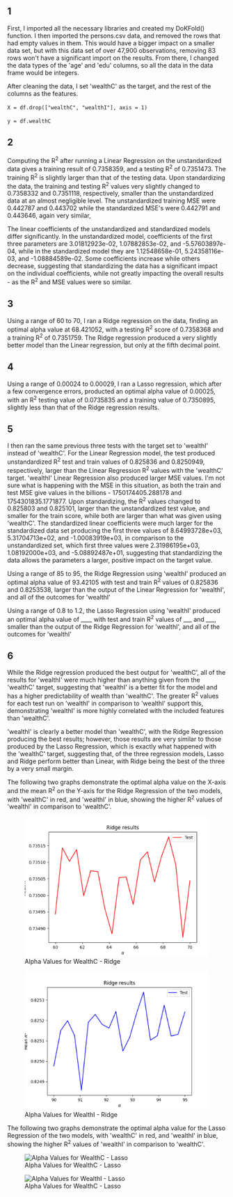 ## 1 

First, I imported all the necessary libraries and created my DoKFold() function. I then imported the persons.csv data, and removed the rows that had empty values in them. This would have a bigger impact on a smaller data set, but with this data set of over 47,900 observations, removing 83 rows won't have a significant import on the results. From there, I changed the data types of the 'age' and 'edu' columns, so all the data in the data frame would be integers.

After cleaning the data, I set 'wealthC' as the target, and the rest of the columns as the features.

`X = df.drop(["wealthC", "wealthI"], axis = 1)`

`y = df.wealthC`

## 2

Computing the R<sup>2</sup> after running a Linear Regression on the unstandardized data gives a training result of 0.7358359, and a testing R<sup>2</sup> of 0.7351473. The training R<sup>2</sup> is slightly larger than that of the testing data. Upon standardizing the data, the training and testing R<sup>2</sup> values very slightly changed to 0.7358332 and 0.7351118, respectively, smaller than the unstandardized data at an almost negligible level. The unstandardized training MSE were 0.442787 and 0.443702 while the standardized MSE's were 0.442791 and 0.443646, again very similar, 

The linear coefficients of the unstandardized and standardized models differ significantly. In the unstandardized model, coefficients of the first three parameters are 3.01812923e-02,  1.07882853e-02, and -5.57603897e-04, while in the standardized model they are 1.12548658e-01,  5.24358116e-03, and -1.08884589e-02. Some coefficients increase while others decrease, suggesting that standardizing the data has a significant impact on the individual coefficients, while not greatly impacting the overall results - as the R<sup>2</sup> and MSE values were so similar.  

## 3

Using a range of 60 to 70, I ran a Ridge regression on the data, finding an optimal alpha value at 68.421052, with a testing R<sup>2</sup> score of 0.7358368 and a training R<sup>2</sup> of 0.7351759. The Ridge regression produced a very slightly better model than the Linear regression, but only at the fifth decimal point.

## 4

Using a range of 0.00024 to 0.00029, I ran a Lasso regression, which after a few convergence errors, producted an optimal alpha value of 0.00025, with an R<sup>2</sup> testing value of 0.0735835 and a training value of 0.7350895, slightly less than that of the Ridge regression results. 

## 5

I then ran the same previous three tests with the target set to 'wealthI' instead of 'wealthC'. 
For the Linear Regression model, the test produced unstandardized R<sup>2</sup> test and train values of 0.825836 and 0.8250949, respectively, larger than the Linear Regression R<sup>2</sup> values with the 'wealthC' target. 'wealthI' Linear Regression also produced larger MSE values. I'm not sure what is happening with the MSE in this situation, as both the train and test MSE give values in the billions - 1750174405.288178 and 1754301835.1771877. Upon standardizing, the R<sup>2</sup> values changed to 0.825803 and 0.825101, larger than the unstandardized test value, and smaller for the train score, while both are larger than what was given using 'wealthC'. The standardized linear coefficients were much larger for the standardized data set producing the first three values of 8.64993728e+03,  5.31704713e+02, and -1.00083919e+03, in comparison to the unstandardized set, which first three values were 2.31986195e+03,  1.08192000e+03, and -5.08892487e+01, suggesting that standardizing the data allows the parameters a larger, positive impact on the target value.

Using a range of 85 to 95, the Ridge Regression using 'wealthI' produced an optimal alpha value of 93.42105 with test and train R<sup>2</sup> values of 0.825836 and 0.8253538, larger than the output of the Linear Regression for 'wealthI', and all of the outcomes for 'wealthI'

Using a range of 0.8 to 1.2, the Lasso Regression using 'wealthI' produced an optimal alpha value of ____ with test and train R<sup>2</sup> values of ___ and ___, smaller than the output of the Ridge Regression for 'wealthI', and all of the outcomes for 'wealthI'


## 6 

While the Ridge regression produced the best output for 'wealthC', all of the results for 'wealthI' were much higher than anything given from the 'wealthC' target, suggesting that 'wealthI' is a better fit for the model and has a higher predictability of wealth than 'wealthC'. The greater R<sup>2</sup> values for each test run on 'wealthI' in comparison to 'wealthI' support this, demonstrating 'wealthI' is more highly correlated with the included features than 'wealthC'.

'wealthI' is clearly a better model than 'wealthC', with the Ridge Regression producing the best results; however, those results are very similar to those produced by the Lasso Regression, which is exactly what happened with the 'wealthC' target, suggesting that, of the three regression models, Lasso and Ridge perform better than Linear, with Ridge being the best of the three by a very small margin. 

The following two graphs demonstrate the optimal alpha value on the X-axis and the mean R<sup>2</sup> on the Y-axis for the Ridge Regression of the two models, with 'wealthC' in red, and 'wealthI' in blue, showing the higher R<sup>2</sup> values of 'wealthI' in comparison to 'wealthC'.

<figure>
  <img
  src="RidgeWealthC.png"
  alt="Alpha Values for WealthC - Ridge">
  <figcaption>Alpha Values for WealthC - Ridge</figcaption>
</figure>

<figure>
  <img
  src="RidgeWealthI.png"
  alt="Alpha Values for WealthI - Ridge">
  <figcaption>Alpha Values for WealthI - Ridge</figcaption>
</figure>



The following two graphs demonstrate the optimal alpha value for the Lasso Regression of the two models, with 'wealthC' in red, and 'wealthI' in blue, showing the higher R<sup>2</sup> values of 'wealthI' in comparison to 'wealthC'.


<figure>
  <img
  src="LassoWealthC.png"
  alt="Alpha Values for WealthC - Lasso">
  <figcaption>Alpha Values for WealthC - Lasso</figcaption>
</figure>

<figure>
  <img
  src="LassoWealthI.png"
  alt="Alpha Values for WealthI - Lasso">
  <figcaption>Alpha Values for WealthC - Lasso</figcaption>
</figure>



